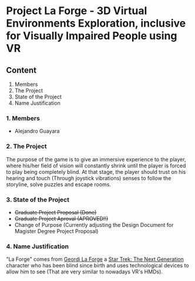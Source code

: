# Project La Forge - 3D Virtual Environments Exploration, inclusive for Visually Impaired People using VR

## Content
1. Members
2. The Project
3. State of the Project
4. Name Justification

### 1. Members
- Alejandro Guayara

### 2. The Project
The purpose of the game is to give an immersive experience to the player, where his/her field of vision will constantly shrink until the player is forced to play being completely blind. At that stage, the player should trust on his hearing and touch (Through joystick vibrations) senses to follow the storyline, solve puzzles and escape rooms.

### 3. State of the Project
+ ~~Graduate Project Proposal (Done)~~
+ ~~Graduate Project Aproval (APROVED!!)~~
+ Change of Purpose (Currently adjusting the Design Document for Magister Degree Project Proposal)

### 4. Name Justification
"La Forge" comes from [Geordi La Forge](https://en.wikipedia.org/wiki/Geordi_La_Forge) a [Star Trek: The Next Generation](https://en.wikipedia.org/wiki/Star_Trek:_The_Next_Generation) character who has been blind since birth and uses technological devices to allow him to see (That are very similar to nowadays VR's HMDs).
